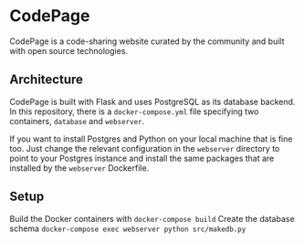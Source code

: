 # CodePage
CodePage is a code-sharing website curated by the community and built with open source
technologies.

## Architecture
CodePage is built with Flask and uses PostgreSQL as its database backend. In this repository,
there is a `docker-compose.yml` file specifying two containers, `database` and `webserver`.

If you want to install Postgres and Python on your local machine that is fine too. Just
change the relevant configuration in the `webserver` directory to point to your Postgres
instance and install the same packages that are installed by the `webserver` Dockerfile.

## Setup
Build the Docker containers with `docker-compose build`
Create the database schema `docker-compose exec webserver python src/makedb.py`

